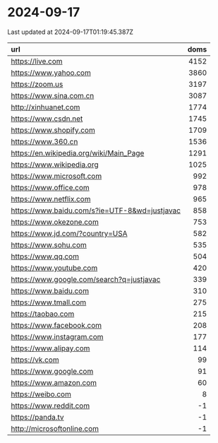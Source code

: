 # 2024-09-17

<!-- BEGIN -->
Last updated at 2024-09-17T01:19:45.387Z

url | doms
:- | -:
https://live.com | 4152
https://www.yahoo.com | 3860
https://zoom.us | 3197
https://www.sina.com.cn | 3087
http://xinhuanet.com | 1774
https://www.csdn.net | 1745
https://www.shopify.com | 1709
https://www.360.cn | 1536
https://en.wikipedia.org/wiki/Main_Page | 1291
https://www.wikipedia.org | 1025
https://www.microsoft.com | 992
https://www.office.com | 978
https://www.netflix.com | 965
https://www.baidu.com/s?ie=UTF-8&wd=justjavac | 858
https://www.okezone.com | 753
https://www.jd.com/?country=USA | 582
https://www.sohu.com | 535
https://www.qq.com | 504
https://www.youtube.com | 420
https://www.google.com/search?q=justjavac | 339
https://www.baidu.com | 310
https://www.tmall.com | 275
https://taobao.com | 215
https://www.facebook.com | 208
https://www.instagram.com | 177
https://www.alipay.com | 114
https://vk.com | 99
https://www.google.com | 91
https://www.amazon.com | 60
https://weibo.com | 8
https://www.reddit.com | -1
https://panda.tv | -1
http://microsoftonline.com | -1
<!-- END -->

